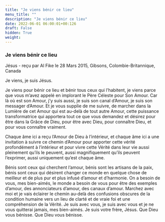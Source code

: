 ```yaml
---
title: "Je viens bénir ce lieu"
menu_title: ""
description: "Je viens bénir ce lieu"
date: 2022-06-01 06:00:01+00:126
draft: False
hidden: True
weight:
---
```

### Je viens bénir ce lieu

Jésus - reçu par Al Fike le 28 Mars 2015, Gibsons, Colombie-Britannique, Canada

Je viens, je suis Jésus.

Je viens pour bénir ce lieu et bénir tous ceux qui l’habitent, je viens parce que vous m’avez appelé en implorant le Père Céleste pour Son Amour. Car là où est son Amour, j’y suis aussi, je suis son canal d’Amour, je suis son messager d’Amour. Et je vous supplie de me suivre, de marcher dans la Lumière de cet Amour qui est au-delà de tout autre Amour, cette puissance transformatrice qui apportera tout ce que vous demandez et désirez pour être dans la Grâce de Dieu, pour être avec Dieu, pour connaître Dieu, et pour vous connaître vraiment.

Chaque âme ici a reçu l’Amour de Dieu à l’intérieur, et chaque âme ici a une invitation à suivre ce chemin d’Amour pour apporter cette vérité profondément à l’intérieur et pour vivre cette Vérité dans leur vie aussi pleinement qu’ils le peuvent, aussi magnifiquement qu’ils peuvent l’exprimer, aussi uniquement qu’est chaque âme.

Bénis sont ceux qui cherchent l’amour, bénis sont les artisans de la paix, bénis sont ceux qui désirent changer ce monde en quelque chose de meilleur et de plus pur et plus infusé d’amour et d’harmonie. On a besoin de vous, mes bien-aimés, le monde a besoin de vous pour être des exemples d’amour, des annonciateurs d’amour, des canaux d’amour. Marchez avec moi et je vais éclairer le chemin au-delà des confusions obscures de la condition humaine vers un lieu de clarté et de vraie foi et une compréhension de la Vérité. Je suis avec vous, je suis avec vous et je ne vous quitterai jamais, mes bien-aimés. Je suis votre frère, Jésus. Que Dieu vous bénisse. Que Dieu vous bénisse.





